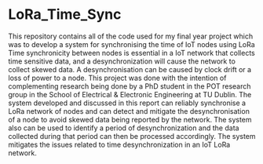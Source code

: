 # LoRa_Time_Sync
This repository contains all of the code used for my final year project which was to develop a system for synchronising the time of IoT nodes using LoRa
Time synchronicity between nodes is essential in a IoT network that collects time sensitive data, and a desynchronization will cause the network to collect skewed data. A desynchronisation can be caused by clock drift or a loss of power to a node. This project was done with the intention of complementing research being done by a PhD student in the POT research group in the School of Electrical & Electronic Engineering at TU Dublin. The system developed and discussed in this report can reliably synchronise a LoRa network of nodes and can detect and mitigate the desynchronisation of a node to avoid skewed data being reported by the network. The system also can be used to identify a period of desynchronization and the data collected during that period can then be processed accordingly. The system mitigates the issues related to time desynchronization in an IoT LoRa network.
